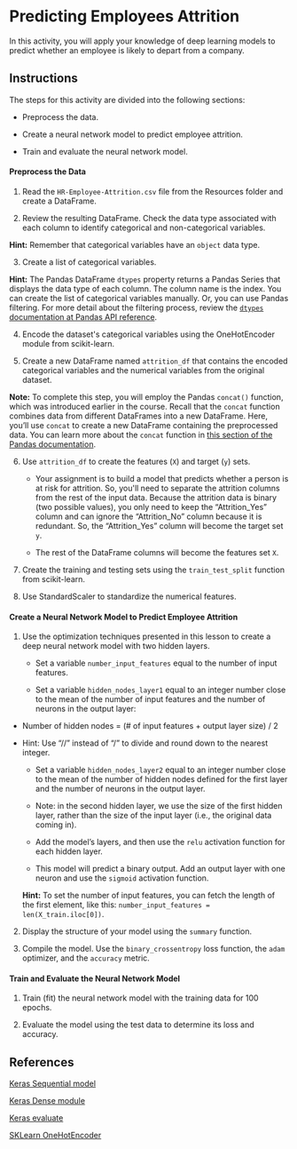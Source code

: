 # Predicting Employees Attrition

In this activity, you will apply your knowledge of deep learning models to predict whether an employee is likely to depart from a company.

## Instructions

The steps for this activity are divided into the following sections:

* Preprocess the data.

* Create a neural network model to predict employee attrition.

* Train and evaluate the neural network model.

#### Preprocess the Data 

1. Read the `HR-Employee-Attrition.csv` file from the Resources folder and create a DataFrame.

2. Review the resulting DataFrame. Check the data type associated with each column to identify categorical and non-categorical variables.

  **Hint:** Remember that categorical variables have an `object` data type.

3. Create a list of categorical variables.

  **Hint:** The Pandas DataFrame `dtypes` property returns a Pandas Series that displays the data type of each column. The column name is the index. You can create the list of categorical variables manually. Or, you can use Pandas filtering. For more detail about the filtering process, review the [`dtypes` documentation at Pandas API reference](https://pandas.pydata.org/pandas-docs/stable/reference/api/pandas.DataFrame.dtypes.html).

4. Encode the dataset's categorical variables using the OneHotEncoder module from scikit-learn.

5. Create a new DataFrame named `attrition_df` that contains the encoded categorical variables and the numerical variables from the original dataset.

 **Note:** To complete this step, you will employ the Pandas `concat()` function, which was introduced earlier in the course. Recall that the `concat` function combines data from different DataFrames into a new DataFrame. Here, you’ll use `concat` to create a new DataFrame containing the preprocessed data. You can learn more about the `concat` function in [this section of the Pandas documentation](https://pandas.pydata.org/pandas-docs/stable/reference/api/pandas.concat.html).

6. Use `attrition_df` to create the features (`X`) and target (`y`) sets.

    * Your assignment is to build a model that predicts whether a person is at risk for attrition. So, you'll need to separate the attrition columns from the rest of the input data. Because the attrition data is binary (two possible values), you only need to keep the “Attrition_Yes” column and can ignore the “Attrition_No” column because it is redundant. So, the “Attrition_Yes” column will become the target set `y`.

    * The rest of the DataFrame columns will become the features set `X`.
    
7. Create the training and testing sets using the `train_test_split` function from scikit-learn.

8. Use StandardScaler to standardize the numerical features.

#### Create a Neural Network Model to Predict Employee Attrition

1. Use the optimization techniques presented in this lesson to create a deep neural network model with two hidden layers.

    * Set a variable `number_input_features` equal to the number of input features.

    * Set a variable `hidden_nodes_layer1` equal to an integer number close to the mean of the number of input features and the number of neurons in the output layer:

* Number of hidden nodes = (# of input features + output layer size) / 2
* Hint: Use “//” instead of “/” to divide and round down to the nearest integer.

    * Set a variable `hidden_nodes_layer2` equal to an integer number close to the mean of the number of hidden nodes defined for the first layer and the number of neurons in the output layer.

	* Note: in the second hidden layer, we use the size of the first hidden layer, rather than the size of the input layer (i.e., the original data coming in).

    * Add the model’s layers, and then use the `relu` activation function for each hidden layer.

    * This model will predict a binary output. Add an output layer with one neuron and use the `sigmoid` activation function.

  **Hint:** To set the number of input features, you can fetch the length of the first element, like this: `number_input_features = len(X_train.iloc[0])`.

2. Display the structure of your model using the `summary` function.

3. Compile the model. Use the `binary_crossentropy` loss function, the `adam` optimizer, and the `accuracy` metric.

#### Train and Evaluate the Neural Network Model

1. Train (fit) the neural network model with the training data for 100 epochs.

2. Evaluate the model using the test data to determine its loss and accuracy.

## References

[Keras Sequential model](https://keras.io/api/models/sequential/)

[Keras Dense module](https://keras.io/api/layers/core_layers/dense/)

[Keras evaluate](https://keras.io/api/models/model_training_apis/)

[SKLearn OneHotEncoder](https://scikit-learn.org/stable/modules/generated/sklearn.preprocessing.OneHotEncoder.html)

